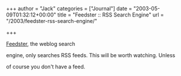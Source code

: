 +++
author = "Jack"
categories = ["Journal"]
date = "2003-05-09T01:32:12+00:00"
title = "Feedster :: RSS Search Engine"
url = "/2003/feedster-rss-search-engine/"

+++

[Feedster][1], the weblog search
  

  
engine, only searches RSS feeds. This will be worth watching. Unless
  

  
of course you don't have a feed.

 [1]: http://www.feedster.com/